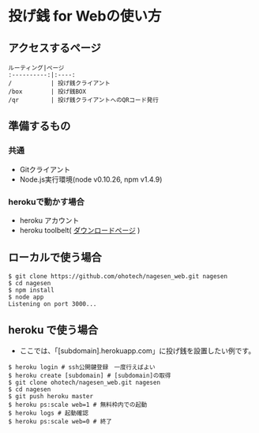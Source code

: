 # 投げ銭 for Webの使い方

## アクセスするページ

    ルーティング|ページ
    :----------:|:----:
    /           | 投げ銭クライアント
    /box        | 投げ銭BOX
    /qr         | 投げ銭クライアントへのQRコード発行

## 準備するもの

### 共通

* Gitクライアント
* Node.js実行環境(node v0.10.26, npm v1.4.9)

### herokuで動かす場合

* heroku アカウント
* heroku toolbelt( [ダウンロードページ](https://toolbelt.heroku.com/) )

## ローカルで使う場合

``` shell
$ git clone https://github.com/ohotech/nagesen_web.git nagesen
$ cd nagesen
$ npm install
$ node app
Listening on port 3000...
```

## heroku で使う場合

* ここでは、「[subdomain].herokuapp.com」に投げ銭を設置したい例です。

``` shell
$ heroku login # ssh公開鍵登録　一度行えばよい
$ heroku create [subdomain] # [subdomain]の取得 
$ git clone ohotech/nagesen_web.git nagesen
$ cd nagesen
$ git push heroku master
$ heroku ps:scale web=1 # 無料枠内での起動
$ heroku logs # 起動確認
$ heroku ps:scale web=0 # 終了
```
